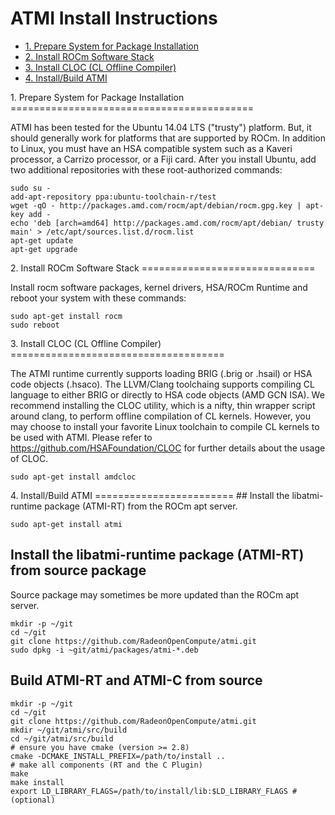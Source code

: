 ATMI Install Instructions
==============================

- [1. Prepare System for Package Installation](#Prepare)
- [2. Install ROCm Software Stack](#ROCM)
- [3. Install CLOC (CL Offline Compiler)](#CLOC)
- [4. Install/Build ATMI](#ATMI)

<A Name="Prepare">
1. Prepare System for Package Installation
==========================================

ATMI has been tested for the Ubuntu 14.04 LTS ("trusty") platform. But, it should generally work for platforms that are supported by ROCm. 
In addition to Linux, you must have an HSA compatible system such as a Kaveri processor, a Carrizo processor, or a Fiji card. 
After you install Ubuntu, add two additional repositories with these root-authorized commands:
```
sudo su - 
add-apt-repository ppa:ubuntu-toolchain-r/test
wget -qO - http://packages.amd.com/rocm/apt/debian/rocm.gpg.key | apt-key add -
echo 'deb [arch=amd64] http://packages.amd.com/rocm/apt/debian/ trusty main' > /etc/apt/sources.list.d/rocm.list
apt-get update
apt-get upgrade
```

<A Name="ROCM">
2. Install ROCm Software Stack
==============================

Install rocm software packages, kernel drivers, HSA/ROCm Runtime and reboot your system with these commands:

```
sudo apt-get install rocm
sudo reboot
```

<A Name="CLOC">
3. Install CLOC (CL Offline Compiler) 
=====================================

The ATMI runtime currently supports loading BRIG (.brig or .hsail) or HSA code objects (.hsaco). The LLVM/Clang toolchaing supports compiling CL language to either BRIG 
or directly to HSA code objects (AMD GCN ISA). We recommend installing the CLOC utility, which is a nifty, thin wrapper script around clang, to perform 
offline compilation of CL kernels. However, you may choose to install your favorite Linux toolchain to compile CL kernels to be used with ATMI. 
Please refer to https://github.com/HSAFoundation/CLOC for further details about the usage of CLOC. 

```
sudo apt-get install amdcloc
```

<A Name="ATMI">
4. Install/Build ATMI
========================
## Install the libatmi-runtime package (ATMI-RT) from the ROCm apt server. 

```
sudo apt-get install atmi
```

## Install the libatmi-runtime package (ATMI-RT) from source package
Source package may sometimes be more updated than the ROCm apt server.

```
mkdir -p ~/git
cd ~/git
git clone https://github.com/RadeonOpenCompute/atmi.git
sudo dpkg -i ~git/atmi/packages/atmi-*.deb
```

## Build ATMI-RT and ATMI-C from source

```
mkdir -p ~/git
cd ~/git
git clone https://github.com/RadeonOpenCompute/atmi.git
mkdir ~/git/atmi/src/build
cd ~/git/atmi/src/build
# ensure you have cmake (version >= 2.8)
cmake -DCMAKE_INSTALL_PREFIX=/path/to/install ..
# make all components (RT and the C Plugin)
make
make install
export LD_LIBRARY_FLAGS=/path/to/install/lib:$LD_LIBRARY_FLAGS # (optional)
```

